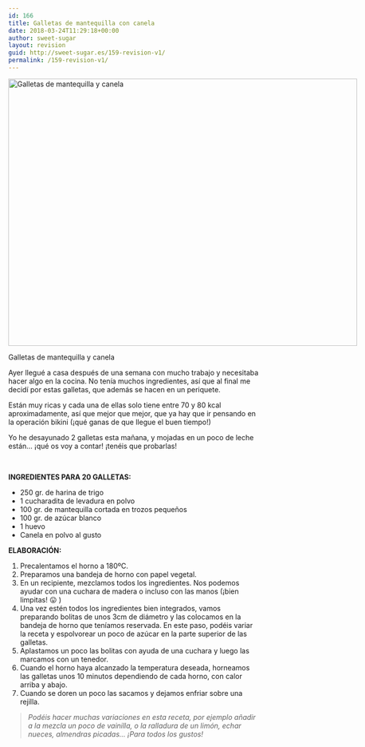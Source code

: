 ```yaml
---
id: 166
title: Galletas de mantequilla con canela
date: 2018-03-24T11:29:18+00:00
author: sweet-sugar
layout: revision
guid: http://sweet-sugar.es/159-revision-v1/
permalink: /159-revision-v1/
---
```

<div id="attachment_160" style="width: 710px" class="wp-caption alignnone">
  <a href="http://sweet-sugar.es/wp-content/uploads/2018/03/galletas-mantequilla-canela.jpg"><img class="wp-image-160 size-full" src="http://sweet-sugar.es/wp-content/uploads/2018/03/galletas-mantequilla-canela.jpg" alt="Galletas de mantequilla y canela" width="700" height="535" srcset="http://sweet-sugar.es/wp-content/uploads/2018/03/galletas-mantequilla-canela.jpg 700w, http://sweet-sugar.es/wp-content/uploads/2018/03/galletas-mantequilla-canela-300x229.jpg 300w" sizes="(max-width: 700px) 100vw, 700px" /></a>
  
  <p class="wp-caption-text">
    Galletas de mantequilla y canela
  </p>
</div>

Ayer llegué a casa después de una semana con mucho trabajo y necesitaba hacer algo en la cocina. No tenía muchos ingredientes, así que al final me decidí por estas galletas, que además se hacen en un periquete.

Están muy ricas y cada una de ellas solo tiene entre 70 y 80 kcal aproximadamente, así que mejor que mejor, que ya hay que ir pensando en la operación bikini (¡qué ganas de que llegue el buen tiempo!)

Yo he desayunado 2 galletas esta mañana, y mojadas en un poco de leche están&#8230; ¡qué os voy a contar! ¡tenéis que probarlas!

&nbsp;

**INGREDIENTES PARA 20 GALLETAS:**

  * 250 gr. de harina de trigo
  * 1 cucharadita de levadura en polvo
  * 100 gr. de mantequilla cortada en trozos pequeños
  * 100 gr. de azúcar blanco
  * 1 huevo
  * Canela en polvo al gusto

**ELABORACIÓN:**

  1. Precalentamos el horno a 180ºC.
  2. Preparamos una bandeja de horno con papel vegetal.
  3. En un recipiente, mezclamos todos los ingredientes. Nos podemos ayudar con una cuchara de madera o incluso con las manos (¡bien limpitas! 😛 )
  4. Una vez estén todos los ingredientes bien integrados, vamos preparando bolitas de unos 3cm de diámetro y las colocamos en la bandeja de horno que teníamos reservada. En este paso, podéis variar la receta y espolvorear un poco de azúcar en la parte superior de las galletas.
  5. Aplastamos un poco las bolitas con ayuda de una cuchara y luego las marcamos con un tenedor.
  6. Cuando el horno haya alcanzado la temperatura deseada, horneamos las galletas unos 10 minutos dependiendo de cada horno, con calor arriba y abajo.
  7. Cuando se doren un poco las sacamos y dejamos enfriar sobre una rejilla.

> _Podéis hacer muchas variaciones en esta receta, por ejemplo añadir a la mezcla un poco de vainilla, o la ralladura de un limón, echar nueces, almendras picadas&#8230; ¡Para todos los gustos!_